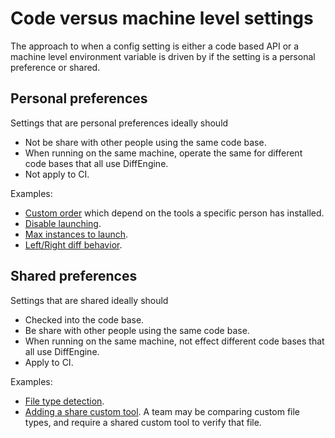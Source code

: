 # Code versus machine level settings

The approach to when a config setting is either a code based API or a machine level environment variable is driven by if the setting is a personal preference or shared.


## Personal preferences

Settings that are personal preferences ideally should

 * Not be share with other people using the same code base.
 * When running on the same machine, operate the same for different code bases that all use DiffEngine.
 * Not apply to CI.

Examples:

 * [Custom order](diff-tool.order.md#custom-order) which depend on the tools a specific person has installed.
 * [Disable launching](/readme.md#disable-for-a-machineprocess).
 * [Max instances to launch](diff-tool.md#maxinstancestolaunch).
 * [Left/Right diff behavior](https://github.com/VerifyTests/DiffEngine/blob/main/docs/diff-tool.md#leftright-diff-behavior).


## Shared preferences

Settings that are shared ideally should

 * Checked into the code base.
 * Be share with other people using the same code base.
 * When running on the same machine, not effect different code bases that all use DiffEngine.
 * Apply to CI.

Examples:


 * [File type detection](/readme.md#file-type-detection).
 * [Adding a share custom tool](/docs/diff-tool.custom.md). A team may be comparing custom file types, and require a shared custom tool to verify that file.
